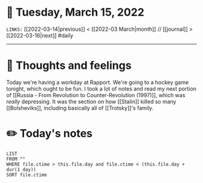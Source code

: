 # 📅 Tuesday, March 15, 2022
`LINKS:` [[2022-03-14|previous]] < [[2022-03 March|month]] // [[journal]] > [[2022-03-16|next]] 
#daily

---
# 💭 Thoughts and feelings
Today we're having a workday at Rapport. We're going to a hockey game tonight, which ought to be fun. I took a lot of notes and read my next portion of [[Russia - From Revolution to Counter-Revolution (1997)]], which was *really* depressing. It was the section on how [[Stalin]] killed so many [[Bolsheviks]], including basically all of [[Trotsky]]'s family. 

# ✏️ Today's notes
```dataview
LIST 
FROM ""
WHERE file.ctime > this.file.day and file.ctime < (this.file.day + dur(1 day))
SORT file.ctime
```
